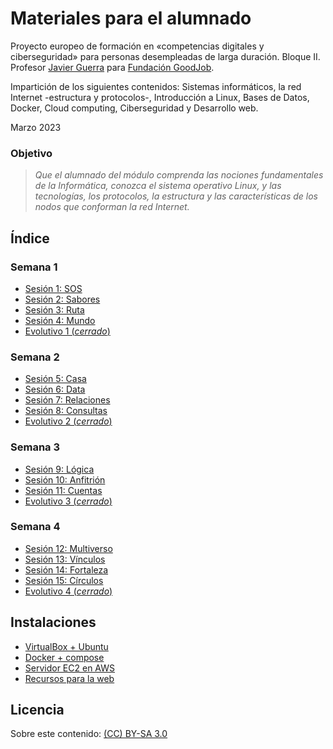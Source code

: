 # Materiales para el alumnado

Proyecto europeo de formación en «competencias digitales y ciberseguridad» para personas desempleadas de larga duración. Bloque II. Profesor [Javier Guerra](https://javguerra.github.io/) para [Fundación GoodJob](https://www.fundaciongoodjob.org/).  

Impartición de los siguientes contenidos: Sistemas informáticos, la red Internet -estructura y protocolos-, Introducción a Linux, Bases de Datos, Docker, Cloud computing, Ciberseguridad y Desarrollo web.  

Marzo 2023  


### Objetivo

>	 *Que el alumnado del módulo comprenda las nociones fundamentales de la Informática, conozca el sistema operativo Linux, y las tecnologías, los protocolos, la estructura y las características de los nodos que conforman la red Internet.*  


## Índice

### Semana 1

- [Sesión 1: SOS](sesiones/sesion01_SOS.md)
- [Sesión 2: Sabores](sesiones/sesion02_Sabores.md)
- [Sesión 3: Ruta](sesiones/sesion03_Ruta.md)
- [Sesión 4: Mundo](sesiones/sesion04_Mundo.md)
- [Evolutivo 1 (*cerrado*)](https://forms.gle/ir5t8YVfrrNiVY3Q7)

### Semana 2

- [Sesión 5: Casa](sesiones/sesion05_Casa.md)
- [Sesión 6: Data](sesiones/sesion06_Data.md)
- [Sesión 7: Relaciones](sesiones/sesion07_Relaciones.md)
- [Sesión 8: Consultas](sesiones/sesion08_Consultas.md)
- [Evolutivo 2 (*cerrado*)](https://forms.gle/fQ8cRt965VPVHYaE7)

### Semana 3

- [Sesión 9: Lógica](sesiones/sesion09_Logica.md)
- [Sesión 10: Anfitrión](sesiones/sesion10_Anfitrion.md)
- [Sesión 11: Cuentas](sesiones/sesion11_Cuentas.md)
- [Evolutivo 3 (*cerrado*)](https://forms.gle/AhPYFcEf9Ani8okPA)

### Semana 4

- [Sesión 12: Multiverso](sesiones/sesion12_Multiverso.md)
- [Sesión 13: Vínculos](sesiones/sesion13_Vinculos.md)
- [Sesión 14: Fortaleza](sesiones/sesion14_Fortaleza.md)  
- [Sesión 15: Círculos](sesiones/sesion15_Circulos.md)
- [Evolutivo 4 (*cerrado*)](https://forms.gle/Q5APMd3FkqK4bFVZ6)


## Instalaciones

- [VirtualBox + Ubuntu](recursos/virtualbox.md)
- [Docker + compose](recursos/docker.md)
- [Servidor EC2 en AWS](recursos/servidor.md)
- [Recursos para la web](recursos/web/web.md)


## Licencia
Sobre este contenido: [(CC) BY-SA 3.0](https://creativecommons.org/licenses/by-sa/3.0/es/)  